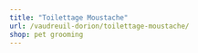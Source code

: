 ```yaml
---
title: "Toilettage Moustache"
url: /vaudreuil-dorion/toilettage-moustache/
shop: pet grooming
---
```

